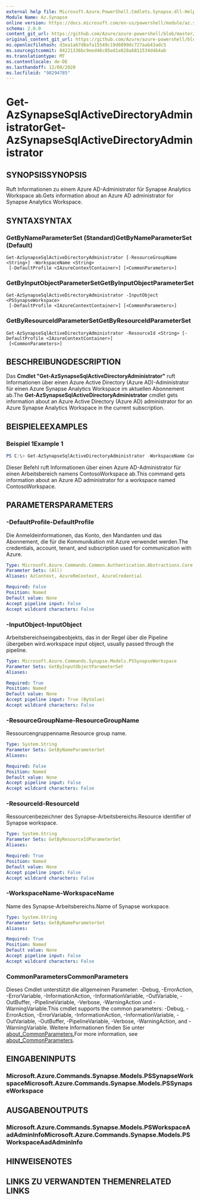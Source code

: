 ```yaml
---
external help file: Microsoft.Azure.PowerShell.Cmdlets.Synapse.dll-Help.xml
Module Name: Az.Synapse
online version: https://docs.microsoft.com/en-us/powershell/module/az.synapse/get-azsynapsesqlactivedirectoryadministrator
schema: 2.0.0
content_git_url: https://github.com/Azure/azure-powershell/blob/master/src/Synapse/Synapse/help/Get-AzSynapseSqlActiveDirectoryAdministrator.md
original_content_git_url: https://github.com/Azure/azure-powershell/blob/master/src/Synapse/Synapse/help/Get-AzSynapseSqlActiveDirectoryAdministrator.md
ms.openlocfilehash: d3ea1a67d8afa15549c19d6099dc727aab43adc5
ms.sourcegitcommit: 04221336bc9eed46c05ed1e828a6811534d4b4ab
ms.translationtype: MT
ms.contentlocale: de-DE
ms.lasthandoff: 12/08/2020
ms.locfileid: "98294785"
---
```

# <span data-ttu-id="b6277-101">Get-AzSynapseSqlActiveDirectoryAdministrator</span><span class="sxs-lookup"><span data-stu-id="b6277-101">Get-AzSynapseSqlActiveDirectoryAdministrator</span></span>

## <span data-ttu-id="b6277-102">SYNOPSIS</span><span class="sxs-lookup"><span data-stu-id="b6277-102">SYNOPSIS</span></span>
<span data-ttu-id="b6277-103">Ruft Informationen zu einem Azure AD-Administrator für Synapse Analytics Workspace ab.</span><span class="sxs-lookup"><span data-stu-id="b6277-103">Gets information about an Azure AD administrator for Synapse Analytics Workspace.</span></span>

## <span data-ttu-id="b6277-104">SYNTAX</span><span class="sxs-lookup"><span data-stu-id="b6277-104">SYNTAX</span></span>

### <span data-ttu-id="b6277-105">GetByNameParameterSet (Standard)</span><span class="sxs-lookup"><span data-stu-id="b6277-105">GetByNameParameterSet (Default)</span></span>
```
Get-AzSynapseSqlActiveDirectoryAdministrator [-ResourceGroupName <String>] -WorkspaceName <String>
 [-DefaultProfile <IAzureContextContainer>] [<CommonParameters>]
```

### <span data-ttu-id="b6277-106">GetByInputObjectParameterSet</span><span class="sxs-lookup"><span data-stu-id="b6277-106">GetByInputObjectParameterSet</span></span>
```
Get-AzSynapseSqlActiveDirectoryAdministrator -InputObject <PSSynapseWorkspace>
 [-DefaultProfile <IAzureContextContainer>] [<CommonParameters>]
```

### <span data-ttu-id="b6277-107">GetByResourceIdParameterSet</span><span class="sxs-lookup"><span data-stu-id="b6277-107">GetByResourceIdParameterSet</span></span>
```
Get-AzSynapseSqlActiveDirectoryAdministrator -ResourceId <String> [-DefaultProfile <IAzureContextContainer>]
 [<CommonParameters>]
```

## <span data-ttu-id="b6277-108">BESCHREIBUNG</span><span class="sxs-lookup"><span data-stu-id="b6277-108">DESCRIPTION</span></span>
<span data-ttu-id="b6277-109">Das **Cmdlet "Get-AzSynapseSqlActiveDirectoryAdministrator"** ruft Informationen über einen Azure Active Directory (Azure AD)-Administrator für einen Azure Synapse Analytics Workspace im aktuellen Abonnement ab.</span><span class="sxs-lookup"><span data-stu-id="b6277-109">The **Get-AzSynapseSqlActiveDirectoryAdministrator** cmdlet gets information about an Azure Active Directory (Azure AD) administrator for an Azure Synapse Analytics Workspace in the current subscription.</span></span>

## <span data-ttu-id="b6277-110">BEISPIELE</span><span class="sxs-lookup"><span data-stu-id="b6277-110">EXAMPLES</span></span>

### <span data-ttu-id="b6277-111">Beispiel 1</span><span class="sxs-lookup"><span data-stu-id="b6277-111">Example 1</span></span>
```powershell
PS C:\> Get-AzSynapseSqlActiveDirectoryAdministrator -WorkspaceName ContosoWorkspace
```

<span data-ttu-id="b6277-112">Dieser Befehl ruft Informationen über einen Azure AD-Administrator für einen Arbeitsbereich namens ContosoWorkspace ab.</span><span class="sxs-lookup"><span data-stu-id="b6277-112">This command gets information about an Azure AD administrator for a workspace named ContosoWorkspace.</span></span>

## <span data-ttu-id="b6277-113">PARAMETERS</span><span class="sxs-lookup"><span data-stu-id="b6277-113">PARAMETERS</span></span>

### <span data-ttu-id="b6277-114">-DefaultProfile</span><span class="sxs-lookup"><span data-stu-id="b6277-114">-DefaultProfile</span></span>
<span data-ttu-id="b6277-115">Die Anmeldeinformationen, das Konto, den Mandanten und das Abonnement, die für die Kommunikation mit Azure verwendet werden.</span><span class="sxs-lookup"><span data-stu-id="b6277-115">The credentials, account, tenant, and subscription used for communication with Azure.</span></span>

```yaml
Type: Microsoft.Azure.Commands.Common.Authentication.Abstractions.Core.IAzureContextContainer
Parameter Sets: (All)
Aliases: AzContext, AzureRmContext, AzureCredential

Required: False
Position: Named
Default value: None
Accept pipeline input: False
Accept wildcard characters: False
```

### <span data-ttu-id="b6277-116">-InputObject</span><span class="sxs-lookup"><span data-stu-id="b6277-116">-InputObject</span></span>
<span data-ttu-id="b6277-117">Arbeitsbereichseingabeobjekts, das in der Regel über die Pipeline übergeben wird.</span><span class="sxs-lookup"><span data-stu-id="b6277-117">workspace input object, usually passed through the pipeline.</span></span>

```yaml
Type: Microsoft.Azure.Commands.Synapse.Models.PSSynapseWorkspace
Parameter Sets: GetByInputObjectParameterSet
Aliases:

Required: True
Position: Named
Default value: None
Accept pipeline input: True (ByValue)
Accept wildcard characters: False
```

### <span data-ttu-id="b6277-118">-ResourceGroupName</span><span class="sxs-lookup"><span data-stu-id="b6277-118">-ResourceGroupName</span></span>
<span data-ttu-id="b6277-119">Ressourcengruppenname.</span><span class="sxs-lookup"><span data-stu-id="b6277-119">Resource group name.</span></span>

```yaml
Type: System.String
Parameter Sets: GetByNameParameterSet
Aliases:

Required: False
Position: Named
Default value: None
Accept pipeline input: False
Accept wildcard characters: False
```

### <span data-ttu-id="b6277-120">-ResourceId</span><span class="sxs-lookup"><span data-stu-id="b6277-120">-ResourceId</span></span>
<span data-ttu-id="b6277-121">Ressourcenbezeichner des Synapse-Arbeitsbereichs.</span><span class="sxs-lookup"><span data-stu-id="b6277-121">Resource identifier of Synapse workspace.</span></span>

```yaml
Type: System.String
Parameter Sets: GetByResourceIdParameterSet
Aliases:

Required: True
Position: Named
Default value: None
Accept pipeline input: False
Accept wildcard characters: False
```

### <span data-ttu-id="b6277-122">-WorkspaceName</span><span class="sxs-lookup"><span data-stu-id="b6277-122">-WorkspaceName</span></span>
<span data-ttu-id="b6277-123">Name des Synapse-Arbeitsbereichs.</span><span class="sxs-lookup"><span data-stu-id="b6277-123">Name of Synapse workspace.</span></span>

```yaml
Type: System.String
Parameter Sets: GetByNameParameterSet
Aliases:

Required: True
Position: Named
Default value: None
Accept pipeline input: False
Accept wildcard characters: False
```

### <span data-ttu-id="b6277-124">CommonParameters</span><span class="sxs-lookup"><span data-stu-id="b6277-124">CommonParameters</span></span>
<span data-ttu-id="b6277-125">Dieses Cmdlet unterstützt die allgemeinen Parameter: -Debug, -ErrorAction, -ErrorVariable, -InformationAction, -InformationVariable, -OutVariable, -OutBuffer, -PipelineVariable, -Verbose, -WarningAction und -WarningVariable.</span><span class="sxs-lookup"><span data-stu-id="b6277-125">This cmdlet supports the common parameters: -Debug, -ErrorAction, -ErrorVariable, -InformationAction, -InformationVariable, -OutVariable, -OutBuffer, -PipelineVariable, -Verbose, -WarningAction, and -WarningVariable.</span></span> <span data-ttu-id="b6277-126">Weitere Informationen finden Sie unter [about_CommonParameters.](http://go.microsoft.com/fwlink/?LinkID=113216)</span><span class="sxs-lookup"><span data-stu-id="b6277-126">For more information, see [about_CommonParameters](http://go.microsoft.com/fwlink/?LinkID=113216).</span></span>

## <span data-ttu-id="b6277-127">EINGABEN</span><span class="sxs-lookup"><span data-stu-id="b6277-127">INPUTS</span></span>

### <span data-ttu-id="b6277-128">Microsoft.Azure.Commands.Synapse.Models.PSSynapseWorkspace</span><span class="sxs-lookup"><span data-stu-id="b6277-128">Microsoft.Azure.Commands.Synapse.Models.PSSynapseWorkspace</span></span>

## <span data-ttu-id="b6277-129">AUSGABEN</span><span class="sxs-lookup"><span data-stu-id="b6277-129">OUTPUTS</span></span>

### <span data-ttu-id="b6277-130">Microsoft.Azure.Commands.Synapse.Models.PSWorkspaceAadAdminInfo</span><span class="sxs-lookup"><span data-stu-id="b6277-130">Microsoft.Azure.Commands.Synapse.Models.PSWorkspaceAadAdminInfo</span></span>

## <span data-ttu-id="b6277-131">HINWEISE</span><span class="sxs-lookup"><span data-stu-id="b6277-131">NOTES</span></span>

## <span data-ttu-id="b6277-132">LINKS ZU VERWANDTEN THEMEN</span><span class="sxs-lookup"><span data-stu-id="b6277-132">RELATED LINKS</span></span>
